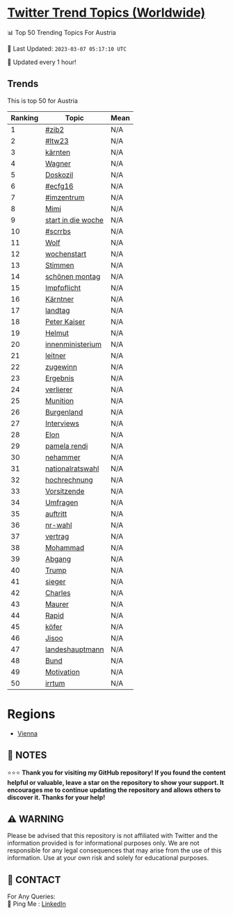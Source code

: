 [Twitter Trend Topics (Worldwide)](https://github.com/ErcinDedeoglu/Twitter-Trend-Topics)
==========


📊 Top 50 Trending Topics For Austria

📆 Last Updated: `2023-03-07 05:17:10 UTC`

🔧 Updated every 1 hour!


## Trends

This is top 50 for Austria

| Ranking | Topic | Mean |
| ------- | ------------ | ------------ |
| 1 | [#zib2](http://twitter.com/search?q=%23zib2) | N/A |
| 2 | [#ltw23](http://twitter.com/search?q=%23ltw23) | N/A |
| 3 | [kärnten](http://twitter.com/search?q=k%c3%a4rnten) | N/A |
| 4 | [Wagner](http://twitter.com/search?q=Wagner) | N/A |
| 5 | [Doskozil](http://twitter.com/search?q=Doskozil) | N/A |
| 6 | [#ecfg16](http://twitter.com/search?q=%23ecfg16) | N/A |
| 7 | [#imzentrum](http://twitter.com/search?q=%23imzentrum) | N/A |
| 8 | [Mimi](http://twitter.com/search?q=Mimi) | N/A |
| 9 | [start in die woche](http://twitter.com/search?q=start+in+die+woche) | N/A |
| 10 | [#scrrbs](http://twitter.com/search?q=%23scrrbs) | N/A |
| 11 | [Wolf](http://twitter.com/search?q=Wolf) | N/A |
| 12 | [wochenstart](http://twitter.com/search?q=wochenstart) | N/A |
| 13 | [Stimmen](http://twitter.com/search?q=Stimmen) | N/A |
| 14 | [schönen montag](http://twitter.com/search?q=sch%c3%b6nen+montag) | N/A |
| 15 | [Impfpflicht](http://twitter.com/search?q=Impfpflicht) | N/A |
| 16 | [Kärntner](http://twitter.com/search?q=K%c3%a4rntner) | N/A |
| 17 | [landtag](http://twitter.com/search?q=landtag) | N/A |
| 18 | [Peter Kaiser](http://twitter.com/search?q=Peter+Kaiser) | N/A |
| 19 | [Helmut](http://twitter.com/search?q=Helmut) | N/A |
| 20 | [innenministerium](http://twitter.com/search?q=innenministerium) | N/A |
| 21 | [leitner](http://twitter.com/search?q=leitner) | N/A |
| 22 | [zugewinn](http://twitter.com/search?q=zugewinn) | N/A |
| 23 | [Ergebnis](http://twitter.com/search?q=Ergebnis) | N/A |
| 24 | [verlierer](http://twitter.com/search?q=verlierer) | N/A |
| 25 | [Munition](http://twitter.com/search?q=Munition) | N/A |
| 26 | [Burgenland](http://twitter.com/search?q=Burgenland) | N/A |
| 27 | [Interviews](http://twitter.com/search?q=Interviews) | N/A |
| 28 | [Elon](http://twitter.com/search?q=Elon) | N/A |
| 29 | [pamela rendi](http://twitter.com/search?q=pamela+rendi) | N/A |
| 30 | [nehammer](http://twitter.com/search?q=nehammer) | N/A |
| 31 | [nationalratswahl](http://twitter.com/search?q=nationalratswahl) | N/A |
| 32 | [hochrechnung](http://twitter.com/search?q=hochrechnung) | N/A |
| 33 | [Vorsitzende](http://twitter.com/search?q=Vorsitzende) | N/A |
| 34 | [Umfragen](http://twitter.com/search?q=Umfragen) | N/A |
| 35 | [auftritt](http://twitter.com/search?q=auftritt) | N/A |
| 36 | [nr-wahl](http://twitter.com/search?q=nr-wahl) | N/A |
| 37 | [vertrag](http://twitter.com/search?q=vertrag) | N/A |
| 38 | [Mohammad](http://twitter.com/search?q=Mohammad) | N/A |
| 39 | [Abgang](http://twitter.com/search?q=Abgang) | N/A |
| 40 | [Trump](http://twitter.com/search?q=Trump) | N/A |
| 41 | [sieger](http://twitter.com/search?q=sieger) | N/A |
| 42 | [Charles](http://twitter.com/search?q=Charles) | N/A |
| 43 | [Maurer](http://twitter.com/search?q=Maurer) | N/A |
| 44 | [Rapid](http://twitter.com/search?q=Rapid) | N/A |
| 45 | [köfer](http://twitter.com/search?q=k%c3%b6fer) | N/A |
| 46 | [Jisoo](http://twitter.com/search?q=Jisoo) | N/A |
| 47 | [landeshauptmann](http://twitter.com/search?q=landeshauptmann) | N/A |
| 48 | [Bund](http://twitter.com/search?q=Bund) | N/A |
| 49 | [Motivation](http://twitter.com/search?q=Motivation) | N/A |
| 50 | [irrtum](http://twitter.com/search?q=irrtum) | N/A |



# Regions

* [Vienna](</Austria/Vienna.md>)



## 📝 NOTES

⭐⭐⭐ **Thank you for visiting my GitHub repository! If you found the content helpful or valuable, leave a star on the repository to show your support. It encourages me to continue updating the repository and allows others to discover it. Thanks for your help!**


## ⚠️ WARNING

Please be advised that this repository is not affiliated with Twitter and the information provided is for informational purposes only. We are not responsible for any legal consequences that may arise from the use of this information. Use at your own risk and solely for educational purposes.


## 📨 CONTACT

 For Any Queries:  
            🏓 Ping Me : [LinkedIn](https://www.linkedin.com/in/ercindedeoglu/)
